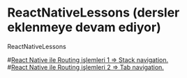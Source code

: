 # ReactNativeLessons (dersler eklenmeye devam ediyor)
 ReactNativeLessons

#[React Native ile Routing işlemleri 1 => Stack navigation.](https://kubilaybozak.medium.com/react-native-ile-routing-i%C5%9Flemleri-1-stack-navigation-d387630e1d8f)
<br/>
#[React Native ile Routing işlemleri 2 => Tab navigation.](https://kubilaybozak.medium.com/react-native-ile-routing-i%C5%9Flemleri-2-tab-navigation-51010a633812)

